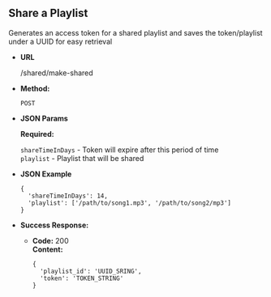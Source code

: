 **Share a Playlist**
----
  Generates an access token for a shared playlist and saves the token/playlist under a UUID for easy retrieval

* **URL**

  /shared/make-shared

* **Method:**

  `POST`

*  **JSON Params**

   **Required:**

   `shareTimeInDays` - Token will expire after this period of time<br />
   `playlist` - Playlist that will be shared


* **JSON Example**

  ```
  {
    'shareTimeInDays': 14,
    'playlist': ['/path/to/song1.mp3', '/path/to/song2/mp3']
  }
  ```

* **Success Response:**

  * **Code:** 200 <br />
    **Content:**

    ```
    {
      'playlist_id': 'UUID_SRING',
      'token': 'TOKEN_STRING'
    }
    ```